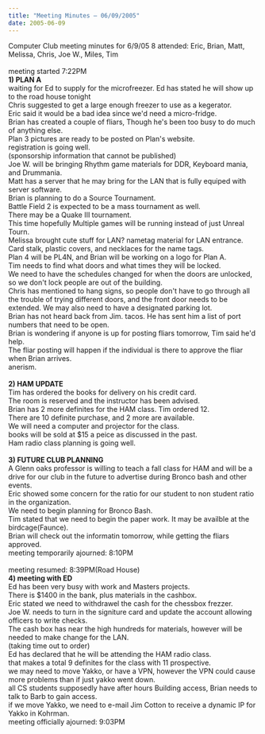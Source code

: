 ```yaml
---
title: "Meeting Minutes – 06/09/2005"
date: 2005-06-09
---
```

Computer Club meeting minutes for 6/9/05
8 attended: Eric, Brian, Matt, Melissa, Chris, Joe W., Miles, Tim<br>
<br>
meeting started 7:22PM<br>
<b>1) PLAN A</b><br>
waiting for Ed to supply for the microfreezer. Ed has stated he will show up to the road house tonight<br>
Chris suggested to get a large enough freezer to use as a kegerator.<br>
Eric said it would be a bad idea since we'd need a micro-fridge.<br>
Brian has created a couple of fliars, Though he's been too busy to do much of anything else.<br>
Plan 3 pictures are ready to be posted on Plan's website.<br>
registration is going well.<br>
(sponsorship information that cannot be published)<br>
Joe W. will be bringing Rhythm game materials for DDR, Keyboard mania, and Drummania.<br>
Matt has a server that he may bring for the LAN that is fully equiped with server software.<br>
Brian is planning to do a Source Tournament.<br>
Battle Field 2 is expected to be a mass tournament as well.<br>
There may be a Quake III tournament.<br>
This time hopefully Multiple games will be running instead of just Unreal Tourn.<br>
Melissa brought cute stuff for LAN? nametag material for LAN entrance. Card stalk, plastic covers, and necklaces for the name tags.<br>
Plan 4 will be PL4N, and Brian will be working on a logo for Plan A.<br>
Tim needs to find what doors and what times they will be locked.<br>
We need to have the schedules changed for when the doors are unlocked, so we don't lock people are out of the building.<br>
Chris has mentioned to hang signs, so people don't have to go through all the trouble of trying different doors, and the front door needs to be extended.  We may also need to have a designated parking lot.<br>Brian has not heard back from Jim. tacos. He has sent him a list of port numbers that need to be open.<br>
Brian is wondering if anyone is up for posting fliars tomorrow, Tim said he'd help.<br>The fliar posting will happen if the individual is there to approve the fliar when Brian arrives.<br>anerism.<br>
<br>
<b>2) HAM UPDATE</b><br>
Tim has ordered the books for delivery on his credit card.<br>
The room is reserved and the instructor has been advised.<br>
Brian has 2 more definites for the HAM class.  Tim ordered 12.<br>
There are 10 definite purchase, and 2 more are available.<br>
We will need a computer and projector for the class.<br>
books will be sold at $15 a peice as discussed in the past.<br>
Ham radio class planning is going well.<br>
<br>
<b>3) FUTURE CLUB PLANNING</b><br>
A Glenn oaks professor is willing to teach a fall class for HAM and will be a drive for our club in the future to advertise during Bronco bash and other events.<br>
Eric showed some concern for the ratio for our student to non student ratio in the organization.<br>
We need to begin planning for Bronco Bash.<br>
Tim stated that we need to begin the paper work. It may be availble at the birdcage(Faunce).<br>
Brian will check out the informatin tomorrow, while getting the fliars approved.<br>
meeting temporarily ajourned: 8:10PM<br>
<br>
meeting resumed: 8:39PM(Road House)<br>
<b>4) meeting with ED</b><br>
Ed has been very busy with work and Masters projects.<br>
There is $1400 in the bank, plus materials in the cashbox.<br>
Eric stated we need to withdrawel the cash for the chessbox frezzer.<br>
Joe W. needs to turn in the signiture card and update the account allowing officers to write checks.<br>
The cash box has near the high hundreds for materials, however will be needed to make change for the LAN.<br>
(taking time out to order)<br>
Ed has declared that he will be attending the HAM radio class.<br>
that makes a total 9 definites for the class with 11 prospective.<br>
we may need to move Yakko, or have a VPN, however the VPN could cause more problems than if just yakko went down.<br>
all CS students supposedly have after hours Building access, Brian needs to talk to Barb to gain access.<br>
if we move Yakko, we need to e-mail Jim Cotton to receive a dynamic IP for Yakko in Kohrman.<br>
meeting officially ajourned: 9:03PM<br>
